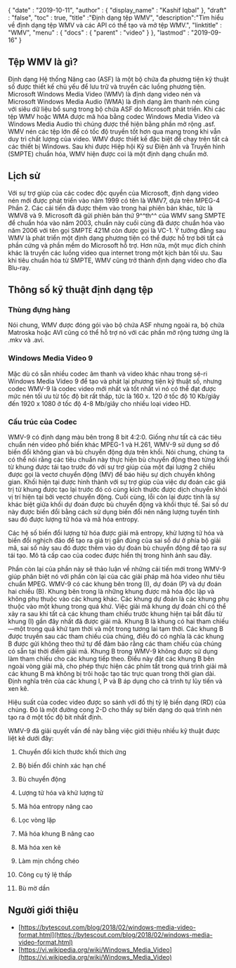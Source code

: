 {
  "date" : "2019-10-11",
  "author" : {
    "display_name" : "Kashif Iqbal"
},
  "draft" : "false",
  "toc" : true,
  "title" :"Định dạng tệp WMV",
  "description":"Tìm hiểu về định dạng tệp WMV và các API có thể tạo và mở tệp WMV.",
  "linktitle" : "WMV",
  "menu" : {
    "docs" : {
      "parent" : "video"
}
},
  "lastmod" : "2019-09-16"
}

## Tệp WMV là gì?

Định dạng Hệ thống Nâng cao (ASF) là một bộ chứa đa phương tiện kỹ thuật số được thiết kế chủ yếu để lưu trữ và truyền các luồng phương tiện. Microsoft Windows Media Video (WMV) là định dạng video nén và Microsoft Windows Media Audio (WMA) là định dạng âm thanh nén cùng với siêu dữ liệu bổ sung trong bộ chứa ASF do Microsoft phát triển. Khi các tệp WMV hoặc WMA được mã hóa bằng codec Windows Media Video và Windows Media Audio thì chúng được thể hiện bằng phần mở rộng .asf. WMV nén các tệp lớn để có tốc độ truyền tốt hơn qua mạng trong khi vẫn duy trì chất lượng của video. WMV được thiết kế đặc biệt để chạy trên tất cả các thiết bị Windows. Sau khi được Hiệp hội Kỹ sư Điện ảnh và Truyền hình (SMPTE) chuẩn hóa, WMV hiện được coi là một định dạng chuẩn mở.

## Lịch sử ##

Với sự trợ giúp của các codec độc quyền của Microsoft, định dạng video nén mới được phát triển vào năm 1999 có tên là WMV7, dựa trên MPEG-4 Phần 2. Các cải tiến đã được thêm vào trong hai phiên bản khác, tức là WMV8 và 9. Microsoft đã gửi phiên bản thứ 9^^th^^ của WMV sang SMPTE để chuẩn hóa vào năm 2003, chuẩn này cuối cùng đã được chuẩn hóa vào năm 2006 với tên gọi SMPTE 421M còn được gọi là VC-1. Ý tưởng đằng sau WMV là phát triển một định dạng phương tiện có thể được hỗ trợ bởi tất cả phần cứng và phần mềm do Microsoft hỗ trợ. Hơn nữa, một mục đích chính khác là truyền các luồng video qua internet trong một kịch bản tối ưu. Sau khi tiêu chuẩn hóa từ SMPTE, WMV cũng trở thành định dạng video cho đĩa Blu-ray.

## Thông số kỹ thuật định dạng tệp

### Thùng đựng hàng

Nói chung, WMV được đóng gói vào bộ chứa ASF nhưng ngoài ra, bộ chứa Matroska hoặc AVI cũng có thể hỗ trợ nó với các phần mở rộng tương ứng là .mkv và .avi.

### Windows Media Video 9

Mặc dù có sẵn nhiều codec âm thanh và video khác nhau trong sê-ri Windows Media Video 9 để tạo và phát lại phương tiện kỹ thuật số, nhưng codec WMV-9 là codec video mới nhất và tốt nhất vì nó có thể đạt được mức nén tối ưu từ tốc độ bit rất thấp, tức là 160 x. 120 ở tốc độ 10 Kb/giây đến 1920 x 1080 ở tốc độ 4-8 Mb/giây cho nhiều loại video HD.

### Cấu trúc của Codec

WMV-9 có định dạng màu bên trong 8 bit 4:2:0. Giống như tất cả các tiêu chuẩn nén video phổ biến khác MPEG-1 và H.261, WMV-9 sử dụng sơ đồ biến đổi không gian và bù chuyển động dựa trên khối. Nói chung, chúng ta có thể nói rằng các tiêu chuẩn này thực hiện bù chuyển động theo từng khối từ khung được tái tạo trước đó với sự trợ giúp của một đại lượng 2 chiều được gọi là vectơ chuyển động (MV) để báo hiệu sự dịch chuyển không gian. Khối hiện tại được hình thành với sự trợ giúp của việc dự đoán các giá trị từ khung được tạo lại trước đó có cùng kích thước được dịch chuyển khỏi vị trí hiện tại bởi vectơ chuyển động. Cuối cùng, lỗi còn lại được tính là sự khác biệt giữa khối dự đoán được bù chuyển động và khối thực tế. Sai số dư này được biến đổi bằng cách sử dụng biến đổi nén năng lượng tuyến tính sau đó được lượng tử hóa và mã hóa entropy.

Các hệ số biến đổi lượng tử hóa được giải mã entropy, khử lượng tử hóa và biến đổi nghịch đảo để tạo ra giá trị gần đúng của sai số dư ở phía bộ giải mã, sai số này sau đó được thêm vào dự đoán bù chuyển động để tạo ra sự tái tạo. Mô tả cấp cao của codec được hiển thị trong hình ảnh sau đây.

Phần còn lại của phần này sẽ thảo luận về những cải tiến mới trong WMV-9 giúp phân biệt nó với phần còn lại của các giải pháp mã hóa video như tiêu chuẩn MPEG. WMV-9 có các khung bên trong (I), dự đoán (P) và dự đoán hai chiều (B). Khung bên trong là những khung được mã hóa độc lập và không phụ thuộc vào các khung khác. Các khung dự đoán là các khung phụ thuộc vào một khung trong quá khứ. Việc giải mã khung dự đoán chỉ có thể xảy ra sau khi tất cả các khung tham chiếu trước khung hiện tại bắt đầu từ khung (I) gần đây nhất đã được giải mã. Khung B là khung có hai tham chiếu—một trong quá khứ tạm thời và một trong tương lai tạm thời. Các khung B được truyền sau các tham chiếu của chúng, điều đó có nghĩa là các khung B được gửi không theo thứ tự để đảm bảo rằng các tham chiếu của chúng có sẵn tại thời điểm giải mã. Khung B trong WMV-9 không được sử dụng làm tham chiếu cho các khung tiếp theo. Điều này đặt các khung B bên ngoài vòng giải mã, cho phép thực hiện các phím tắt trong quá trình giải mã các khung B mà không bị trôi hoặc tạo tác trực quan trong thời gian dài. Định nghĩa trên của các khung I, P và B áp dụng cho cả trình tự lũy tiến và xen kẽ.

Hiệu suất của codec video được so sánh với đồ thị tỷ lệ biến dạng (RD) của chúng. Đó là một đường cong 2-D cho thấy sự biến dạng do quá trình nén tạo ra ở một tốc độ bit nhất định.

WMV-9 đã giải quyết vấn đề này bằng việc giới thiệu nhiều kỹ thuật được liệt kê dưới đây:

1. Chuyển đổi kích thước khối thích ứng

2. Bộ biến đổi chính xác hạn chế

3. Bù chuyển động

4. Lượng tử hóa và khử lượng tử

5. Mã hóa entropy nâng cao

6. Lọc vòng lặp

7. Mã hóa khung B nâng cao

8. Mã hóa xen kẽ

9. Làm mịn chồng chéo

10. Công cụ tỷ lệ thấp

11. Bù mờ dần

## Người giới thiệu ##

* [https://bytescout.com/blog/2018/02/windows-media-video-format.html](https://bytescout.com/blog/2018/02/windows-media-video-format.html)
* [https://vi.wikipedia.org/wiki/Windows_Media_Video](https://vi.wikipedia.org/wiki/Windows_Media_Video)


